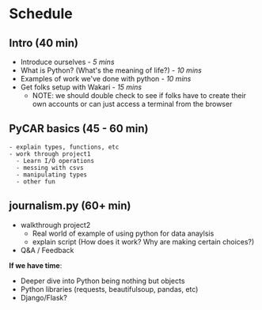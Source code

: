 # Schedule

## Intro (40 min)
  - Introduce ourselves - *5 mins*
  - What is Python? (What's the meaning of life?) - *10 mins*
  - Examples of work we've done with python - *10 mins*
  - Get folks setup with Wakari - *15 mins*
    - NOTE: we should double check to see if folks have to create their own accounts or can just access a terminal from the browser

## PyCAR basics (45 - 60 min)

    - explain types, functions, etc
    - work through project1
      - Learn I/O operations
      - messing with csvs
      - manipulating types
      - other fun

## journalism.py (60+ min)
  - walkthrough project2
    - Real world of example of using python for data anaylsis
    - explain script (How does it work? Why are making certain choices?)
  - Q&A / Feedback

__If we have time__:

- Deeper dive into Python being nothing but objects
- Python libraries (requests, beautifulsoup, pandas, etc)
- Django/Flask?
